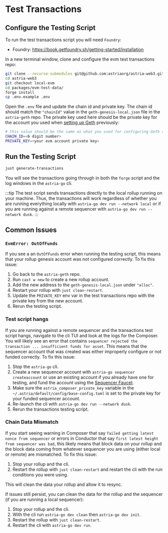 # Test Transactions

## Configure the Testing Script

To run the test transactions script you will need `Foundry`:
- Foundry: <https://book.getfoundry.sh/getting-started/installation>

In a new terminal window, clone and configure the evm test transactions repo:

```bash
git clone --recurse-submodules git@github.com:astriaorg/astria-web3.git
cd astria-web3
git checkout local-evm
cd packages/evm-test-data/
forge install
cp .env.example .env
```

Open the `.env` file and update the chain id and private key. The chain id
should match the `"chainId"` value in the `geth-genesis-local.json` file in the
`astria-geth` repo. The private key used here should be the private key for the
account you used when [setting up
Geth](./run-local-rollup-and-sequencer.md#setup-a-geth-rollup) previously:

```bash
# this value should be the same as what you used for configuring Geth above
CHAIN_ID=<6 digit number>
PRIVATE_KEY=<your evm account private key>
```

## Run the Testing Script

```bash
just generate-transactions
```

You will see the transactions going through in both the `forge` script and the
log windows in the `astria-go` cli.

:::tip
The test script sends transactions directly to the local rollup running on your
machine. Thus, the transactions will work regardless of whether you are running
everything locally with `astria-go dev run --network local` or if you are running
against a remote sequencer with `astria-go dev run --network dusk`.
:::

## Common Issues

### `EvmError: OutOfFunds`

If you see a an `OutOfFunds` error when running the testing script, this means
that your rollup genesis account was not configured correctly. To fix this
issue:
1. Go back to the `astria-geth` repo.
2. Run `cast w new` to create a new rollup account.
3. Add the new address to the `geth-genesis-local.json` under `"alloc"`.
4. Restart your rollup with `just clean-restart`.
5. Update the `PRIVATE_KEY` env var in the test transactions repo with the
   private key from the new account.
6. Rerun the testing script.

### Test script hangs

If you are running against a remote sequencer and the transactions test script
hangs, navigate to the cli TUI and look at the logs for the Composer. You will
likely see an error that contains `sequencer rejected the transaction ...
insufficient funds for asset`. This means that the sequencer account that was
created was either improperly configure or not funded correctly. To fix this
issue:
1. Stop the `astria-go` cli.
2. Create a new sequencer account with `astria-go sequencer createaccount` or
   use an existing account if you already have one for testing, and fund the
   account using the [Sequencer
   Faucet](https://faucet.sequencer.dusk-8.devnet.astria.org/).
3. Make sure the `astria_composer_private_key` variable  in the
   `~/.astria/default/config/base-config.toml` is set to the private key for your funded
   sequencer account.
4. Re-launch the cli with `astria-go dev run --network dusk`.
5. Rerun the transactions testing script.

### Chain Data Mismatch

If you start seeing warning in Composer that say `failed getting latest nonce
from sequencer` or errors in Conductor that say `first latest height from
sequencer was bad`, this likely means that block data on your rollup and the
block data coming from whatever sequencer you are using (either local or remote)
are mismatched. To fix this issue:
1. Stop your rollup and the cli.
2. Restart the rollup with `just clean-restart` and restart the cli with the run
   conditions you were using.

This will clean the data your rollup and allow it to resync.

If issues still persist, you can clean the data for the rollup and the sequencer
(if you are running a local sequencer):
1. Stop your rollup and the cli.
2. With the cli run `astria-go dev clean` then `astria-go dev init`.
3. Restart the rollup with `just clean-restart`.
4. Restart the cli with `astria-go dev run`.

